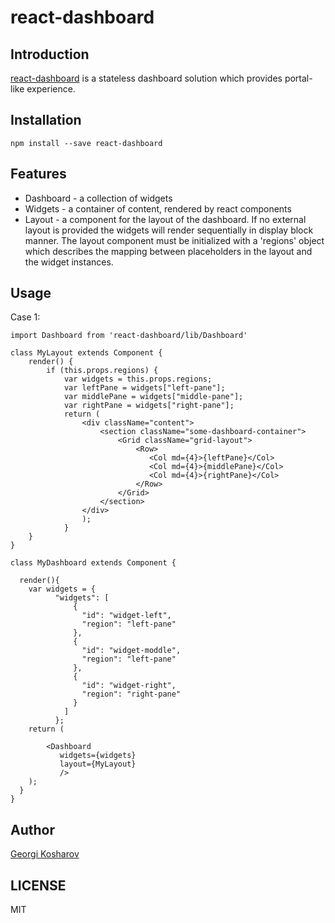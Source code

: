 # react-dashboard

## Introduction

 [react-dashboard](https://github.com/gkosharov/react-dashboard) is a stateless dashboard solution which provides portal-like experience.

## Installation

```
npm install --save react-dashboard
```

## Features
* Dashboard - a collection of widgets
* Widgets - a container of content, rendered by react components
* Layout - a component for the layout of the dashboard. If no external layout is provided the widgets will render sequentially in display block manner. The layout component must be initialized with a 'regions' object which describes the mapping between placeholders in the layout and the widget instances.


## Usage

Case 1:

```
import Dashboard from 'react-dashboard/lib/Dashboard'

class MyLayout extends Component {
    render() {
        if (this.props.regions) {
            var widgets = this.props.regions;
            var leftPane = widgets["left-pane"];
            var middlePane = widgets["middle-pane"];
            var rightPane = widgets["right-pane"];
            return (
                <div className="content">
                    <section className="some-dashboard-container">
                        <Grid className="grid-layout">
                            <Row>
                               <Col md={4}>{leftPane}</Col>
                               <Col md={4}>{middlePane}</Col>
                               <Col md={4}>{rightPane}</Col>
                            </Row>
                        </Grid>
                    </section>
                </div>
                );
            }
    }
}

class MyDashboard extends Component {
  
  render(){
    var widgets = {
          "widgets": [
              {
                "id": "widget-left",
                "region": "left-pane"
              },
              {
                "id": "widget-moddle",
                "region": "left-pane"
              },
              {
                "id": "widget-right",
                "region": "right-pane"
              }
            ]
          };
    return (
        
        <Dashboard
           widgets={widgets}
           layout={MyLayout}
           />
    );
  }
}
```

## Author

[Georgi Kosharov](georgi.kosharov@gmail.com)

## LICENSE

MIT